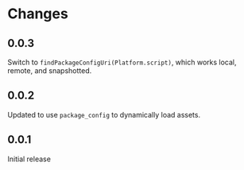 # Changes

## 0.0.3

Switch to `findPackageConfigUri(Platform.script)`, which works local, remote, and snapshotted.

## 0.0.2

Updated to use `package_config` to dynamically load assets.

## 0.0.1

Initial release
